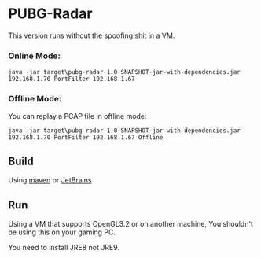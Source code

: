 # PUBG-Radar

This version runs without the spoofing shit in a VM.


### Online Mode:


`java -jar target\pubg-radar-1.0-SNAPSHOT-jar-with-dependencies.jar 192.168.1.70 PortFilter 192.168.1.67`



### Offline Mode:

You can replay a PCAP file in offline mode:

`java -jar target\pubg-radar-1.0-SNAPSHOT-jar-with-dependencies.jar 192.168.1.70 PortFilter 192.168.1.67 Offline`




## Build
Using [maven](https://maven.apache.org/) or [JetBrains](https://www.jetbrains.com/idea/)

## Run

Using a VM that supports OpenGL3.2 or on another machine, You shouldn't be using this on your gaming PC.

You need to install JRE8 not JRE9.



